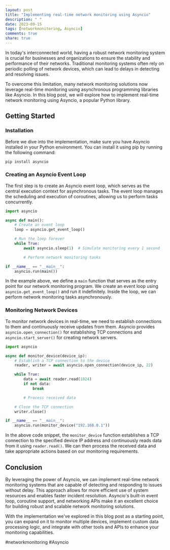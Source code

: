 ```yaml
---
layout: post
title: "Implementing real-time network monitoring using Asyncio"
description: " "
date: 2023-09-15
tags: [networkmonitoring, Asyncio]
comments: true
share: true
---
```


In today's interconnected world, having a robust network monitoring system is crucial for businesses and organizations to ensure the stability and performance of their networks. Traditional monitoring systems often rely on periodic polling of network devices, which can lead to delays in detecting and resolving issues. 

To overcome this limitation, many network monitoring solutions now leverage real-time monitoring using asynchronous programming libraries like Asyncio. In this blog post, we will explore how to implement real-time network monitoring using Asyncio, a popular Python library.

## Getting Started

### Installation

Before we dive into the implementation, make sure you have Asyncio installed in your Python environment. You can install it using pip by running the following command:

```bash
pip install asyncio
```

### Creating an Asyncio Event Loop

The first step is to create an Asyncio event loop, which serves as the central execution context for asynchronous tasks. The event loop manages the scheduling and execution of coroutines, allowing us to perform tasks concurrently.

```python
import asyncio

async def main():
    # Create an event loop
    loop = asyncio.get_event_loop()

    # Run the loop forever
    while True:
        await asyncio.sleep(1)  # Simulate monitoring every 1 second

        # Perform network monitoring tasks

if __name__ == "__main__":
    asyncio.run(main())
```

In the example above, we define a `main` function that serves as the entry point for our network monitoring program. We create an event loop using `asyncio.get_event_loop()` and run it indefinitely. Inside the loop, we can perform network monitoring tasks asynchronously.

### Monitoring Network Devices

To monitor network devices in real-time, we need to establish connections to them and continuously receive updates from them. Asyncio provides `asyncio.open_connection()` for establishing TCP connections and `asyncio.start_server()` for creating network servers.

```python
import asyncio

async def monitor_device(device_ip):
    # Establish a TCP connection to the device
    reader, writer = await asyncio.open_connection(device_ip, 22)

    while True:
        data = await reader.read(1024)
        if not data:
            break

        # Process received data

    # Close the TCP connection
    writer.close()

if __name__ == "__main__":
    asyncio.run(monitor_device("192.168.0.1"))
```

In the above code snippet, the `monitor_device` function establishes a TCP connection to the specified device IP address and continuously reads data from it using `reader.read()`. We can then process the received data and take appropriate actions based on our monitoring requirements. 

## Conclusion

By leveraging the power of Asyncio, we can implement real-time network monitoring systems that are capable of detecting and responding to issues without delay. This approach allows for more efficient use of system resources and enables faster incident resolution. Asyncio's built-in event loop, coroutine support, and networking APIs make it an excellent choice for building robust and scalable network monitoring solutions.

With the implementation we've explored in this blog post as a starting point, you can expand on it to monitor multiple devices, implement custom data processing logic, and integrate with other tools and APIs to enhance your monitoring capabilities.

#networkmonitoring #Asyncio